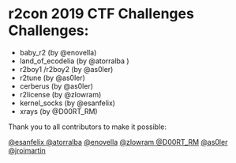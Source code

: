 # r2con 2019 CTF Challenges Challenges:

- baby_r2 (by @enovella)
- land_of_ecodelia (by @atorralba )
- r2boy1 /r2boy2 (by @as0ler)
- r2tune (by @as0ler)
- cerberus (by @as0ler)
- r2license (by @zlowram)
- kernel_socks (by @esanfelix)
- xrays (by @D00RT_RM)

Thank you to all contributors to make it possible:

[@esanfelix ](https://twitter.com/esanfelix)
[@atorralba](https://twitter.com/atorralba)
[@enovella](https://twitter.com/enovella)
[@zlowram ](https://twitter.com/zlowram)
[@D00RT_RM](https://twitter.com/D00RT_RM)
[@as0ler](https://twitter.com/as0ler)
[@jroimartin](https://twitter.com/jroimartin)
